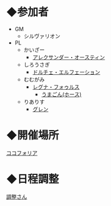 # ◆参加者
- GM
  - シルヴァリオン
- PL
  - かいざー
    - [アレクサンダー・オースティン](https://yutorize.2-d.jp/ytsheet/sw2.5/?id=BF7Rv8)
  - しろうさぎ
    - [ドルチェ・エルフェーション](https://yutorize.2-d.jp/ytsheet/sw2.5/?id=1AvhB7)
  - むむがみ
    - [レグナ・フォゥルス](https://yutorize.2-d.jp/ytsheet/sw2.5/?id=fxmvWO)
      - [うまごん(ホース)](https://kimt.sakura.ne.jp/ytsheet/sw2.5/?id=XF77Xn)
  - りありす
    - [グレン](https://yutorize.2-d.jp/ytsheet/sw2.5/?id=y7ELQf)

# ◆開催場所
[ココフォリア](https://ccfolia.com/rooms/_Q8ArLuDZ)

# ◆日程調整
[調整さん](https://chouseisan.com/s?h=24650b9c895c4fce918ed4e5d5dafc82)
